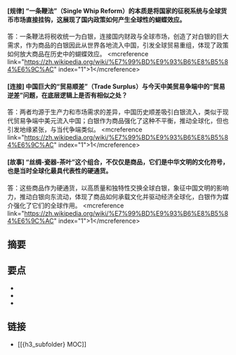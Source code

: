 #### [规律] “一条鞭法”（Single Whip Reform）的本质是将国家的征税系统与全球货币市场直接挂钩，这展现了国内政策如何产生全球性的蝴蝶效应。
答：一条鞭法将税收统一为白银，连接国内财政与全球市场，创造了对白银的巨大需求，作为商品的白银因此从世界各地流入中国，引发全球贸易重组，体现了政策如何放大商品在历史中的蝴蝶效应。 &lt;mcreference link="https://zh.wikipedia.org/wiki/%E7%99%BD%E9%93%B6%E8%B5%84%E6%9C%AC" index="1"&gt;1&lt;/mcreference&gt;


#### [连接] 中国巨大的“贸易顺差”（Trade Surplus）与今天中美贸易争端中的“贸易逆差”问题，在底层逻辑上是否有相似之处？
答：两者均源于生产力和市场需求的差异，中国历史顺差吸引白银流入，类似于现代贸易争端中美元流入中国；白银作为商品强化了这种不平衡，推动全球化，但也引发地缘紧张，与当代争端类似。 &lt;mcreference link="https://zh.wikipedia.org/wiki/%E7%99%BD%E9%93%B6%E8%B5%84%E6%9C%AC" index="1"&gt;1&lt;/mcreference&gt;


#### [故事] “丝绸-瓷器-茶叶”这个组合，不仅仅是商品，它们是中华文明的文化符号，也是当时全球化最具代表性的硬通货。
答：这些商品作为硬通货，以高质量和独特性交换全球白银，象征中国文明的影响力，推动白银向东流动，体现了商品如何承载文化并驱动经济全球化，白银作为媒介强化了它们的全球作用。 &lt;mcreference link="https://zh.wikipedia.org/wiki/%E7%99%BD%E9%93%B6%E8%B5%84%E6%9C%AC" index="1"&gt;1&lt;/mcreference&gt;


## 摘要


## 要点

- 
- 
- 

## 链接

- [[{h3_subfolder} MOC]]
